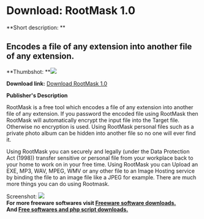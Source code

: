 # Download: RootMask 1.0

**Short description: **

## Encodes a file of any extension into another file of any extension.

  
**Thumbshot: **![](http://www.freewarefiles.com/screenshot/rootmask1_md.gif)   
  
**Download link:** [Download RootMask 1.0](http://freesoftwares.boysofts.com/RootMask_program_22870.html)  
  

**Publisher's Description**  
  

RootMask is a free tool which encodes a file of any extension into another
file of any extension. If you password the encoded file using RootMask then
RootMask will automatically encrypt the input file into the Target file.
Otherwise no encryption is used. Using RootMask personal files such as a
private photo album can be hidden into another file so no one will ever find
it.

Using RootMask you can securely and legally (under the Data Protection Act
(1998)) transfer sensitive or personal file from your workplace back to your
home to work on in your free time. Using RootMask you can Upload an EXE, MP3,
WAV, MPEG, WMV or any other file to an Image Hosting service by binding the
file to an image file like a JPEG for example. There are much more things you
can do using Rootmask.

  
  
Screenshot: ![](http://www.freewarefiles.com/screenshot/rootmask1.gif)  
**For more freeware softwares visit [Freeware software downloads.](http://freesoftwares.boysofts.com/)**   
**And [Free softwares and php script downloads.](http://www.boysofts.com/)**

